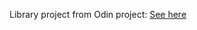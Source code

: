 Library project from Odin project: <a href="https://olaifemi667.github.io/Library-OdinProject/">See here</a>
